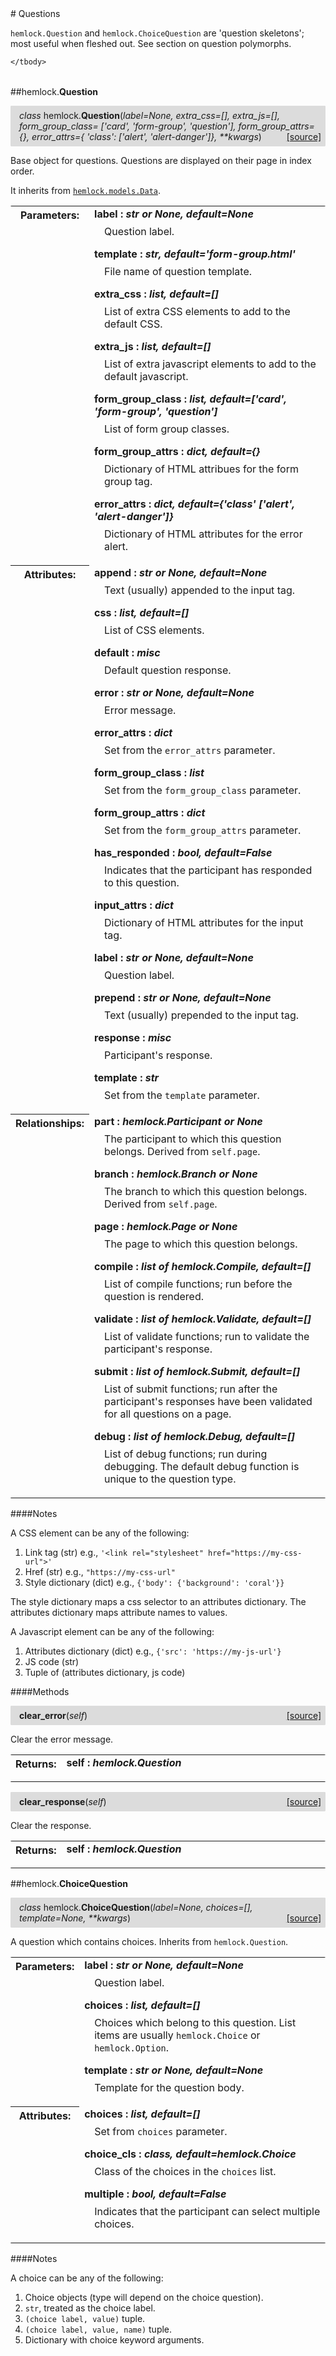 <script src="https://cdn.mathjax.org/mathjax/latest/MathJax.js?config=TeX-AMS-MML_HTMLorMML" type="text/javascript"></script>

<link rel="stylesheet" href="https://assets.readthedocs.org/static/css/readthedocs-doc-embed.css" type="text/css" />

<style>
    a.src-href {
        float: right;
    }
    p.attr {
        margin-top: 0.5em;
        margin-left: 1em;
    }
    p.func-header {
        background-color: gainsboro;
        border-radius: 0.1em;
        padding: 0.5em;
        padding-left: 1em;
    }
    table.field-table {
        border-radius: 0.1em
    }
</style># Questions

`hemlock.Question` and `hemlock.ChoiceQuestion` are 'question skeletons';
most useful when fleshed out. See section on question polymorphs.

<table class="docutils field-list field-table" frame="void" rules="none">
    <col class="field-name" />
    <col class="field-body" />
    <tbody valign="top">
        
    </tbody>
</table>



##hemlock.**Question**

<p class="func-header">
    <i>class</i> hemlock.<b>Question</b>(<i>label=None, extra_css=[], extra_js=[], form_group_class= ['card', 'form-group', 'question'], form_group_attrs={}, error_attrs={ 'class': ['alert', 'alert-danger']}, **kwargs</i>) <a class="src-href" target="_blank" href="https://github.com/dsbowen/hemlock/blob/master/hemlock/models/question.py#L25">[source]</a>
</p>

Base object for questions. Questions are displayed on their page in index
order.

It inherits from
[`hemlock.models.Data`](bases.md).

<table class="docutils field-list field-table" frame="void" rules="none">
    <col class="field-name" />
    <col class="field-body" />
    <tbody valign="top">
        <tr class="field">
    <th class="field-name"><b>Parameters:</b></td>
    <td class="field-body" width="100%"><b>label : <i>str or None, default=None</i></b>
<p class="attr">
    Question label.
</p>
<b>template : <i>str, default='form-group.html'</i></b>
<p class="attr">
    File name of question template.
</p>
<b>extra_css : <i>list, default=[]</i></b>
<p class="attr">
    List of extra CSS elements to add to the default CSS.
</p>
<b>extra_js : <i>list, default=[]</i></b>
<p class="attr">
    List of extra javascript elements to add to the default javascript.
</p>
<b>form_group_class : <i>list, default=['card', 'form-group', 'question']</i></b>
<p class="attr">
    List of form group classes.
</p>
<b>form_group_attrs : <i>dict, default={}</i></b>
<p class="attr">
    Dictionary of HTML attribues for the form group tag.
</p>
<b>error_attrs : <i>dict, default={'class' ['alert', 'alert-danger']}</i></b>
<p class="attr">
    Dictionary of HTML attributes for the error alert.
</p></td>
</tr>
<tr class="field">
    <th class="field-name"><b>Attributes:</b></td>
    <td class="field-body" width="100%"><b>append : <i>str or None, default=None</i></b>
<p class="attr">
    Text (usually) appended to the input tag.
</p>
<b>css : <i>list, default=[]</i></b>
<p class="attr">
    List of CSS elements.
</p>
<b>default : <i>misc</i></b>
<p class="attr">
    Default question response.
</p>
<b>error : <i>str or None, default=None</i></b>
<p class="attr">
    Error message.
</p>
<b>error_attrs : <i>dict</i></b>
<p class="attr">
    Set from the <code>error_attrs</code> parameter.
</p>
<b>form_group_class : <i>list</i></b>
<p class="attr">
    Set from the <code>form_group_class</code> parameter.
</p>
<b>form_group_attrs : <i>dict</i></b>
<p class="attr">
    Set from the <code>form_group_attrs</code> parameter.
</p>
<b>has_responded : <i>bool, default=False</i></b>
<p class="attr">
    Indicates that the participant has responded to this question.
</p>
<b>input_attrs : <i>dict</i></b>
<p class="attr">
    Dictionary of HTML attributes for the input tag.
</p>
<b>label : <i>str or None, default=None</i></b>
<p class="attr">
    Question label.
</p>
<b>prepend : <i>str or None, default=None</i></b>
<p class="attr">
    Text (usually) prepended to the input tag.
</p>
<b>response : <i>misc</i></b>
<p class="attr">
    Participant's response.
</p>
<b>template : <i>str</i></b>
<p class="attr">
    Set from the <code>template</code> parameter.
</p></td>
</tr>
<tr class="field">
    <th class="field-name"><b>Relationships:</b></td>
    <td class="field-body" width="100%"><b>part : <i>hemlock.Participant or None</i></b>
<p class="attr">
    The participant to which this question belongs. Derived from <code>self.page</code>.
</p>
<b>branch : <i>hemlock.Branch or None</i></b>
<p class="attr">
    The branch to which this question belongs. Derived from <code>self.page</code>.
</p>
<b>page : <i>hemlock.Page or None</i></b>
<p class="attr">
    The page to which this question belongs.
</p>
<b>compile : <i>list of hemlock.Compile, default=[]</i></b>
<p class="attr">
    List of compile functions; run before the question is rendered.
</p>
<b>validate : <i>list of hemlock.Validate, default=[]</i></b>
<p class="attr">
    List of validate functions; run to validate the participant's response.
</p>
<b>submit : <i>list of hemlock.Submit, default=[]</i></b>
<p class="attr">
    List of submit functions; run after the participant's responses have been validated for all questions on a page.
</p>
<b>debug : <i>list of hemlock.Debug, default=[]</i></b>
<p class="attr">
    List of debug functions; run during debugging. The default debug function is unique to the question type.
</p></td>
</tr>
    </tbody>
</table>

####Notes

A CSS element can be any of the following:

1. Link tag (str) e.g., `'<link rel="stylesheet" href="https://my-css-url">'`
2. Href (str) e.g., `"https://my-css-url"`
3. Style dictionary (dict) e.g., `{'body': {'background': 'coral'}}`

The style dictionary maps a css selector to an attributes dictionary. The attributes dictionary maps attribute names to values.

A Javascript element can be any of the following:

1. Attributes dictionary (dict) e.g., `{'src': 'https://my-js-url'}`
2. JS code (str)
3. Tuple of (attributes dictionary, js code)

####Methods



<p class="func-header">
    <i></i> <b>clear_error</b>(<i>self</i>) <a class="src-href" target="_blank" href="https://github.com/dsbowen/hemlock/blob/master/hemlock/models/question.py#L208">[source]</a>
</p>

Clear the error message.

<table class="docutils field-list field-table" frame="void" rules="none">
    <col class="field-name" />
    <col class="field-body" />
    <tbody valign="top">
        <tr class="field">
    <th class="field-name"><b>Returns:</b></td>
    <td class="field-body" width="100%"><b>self : <i>hemlock.Question</i></b>
<p class="attr">
    
</p></td>
</tr>
    </tbody>
</table>





<p class="func-header">
    <i></i> <b>clear_response</b>(<i>self</i>) <a class="src-href" target="_blank" href="https://github.com/dsbowen/hemlock/blob/master/hemlock/models/question.py#L219">[source]</a>
</p>

Clear the response.

<table class="docutils field-list field-table" frame="void" rules="none">
    <col class="field-name" />
    <col class="field-body" />
    <tbody valign="top">
        <tr class="field">
    <th class="field-name"><b>Returns:</b></td>
    <td class="field-body" width="100%"><b>self : <i>hemlock.Question</i></b>
<p class="attr">
    
</p></td>
</tr>
    </tbody>
</table>



##hemlock.**ChoiceQuestion**

<p class="func-header">
    <i>class</i> hemlock.<b>ChoiceQuestion</b>(<i>label=None, choices=[], template=None, **kwargs</i>) <a class="src-href" target="_blank" href="https://github.com/dsbowen/hemlock/blob/master/hemlock/models/question.py#L277">[source]</a>
</p>

A question which contains choices. Inherits from `hemlock.Question`.

<table class="docutils field-list field-table" frame="void" rules="none">
    <col class="field-name" />
    <col class="field-body" />
    <tbody valign="top">
        <tr class="field">
    <th class="field-name"><b>Parameters:</b></td>
    <td class="field-body" width="100%"><b>label : <i>str or None, default=None</i></b>
<p class="attr">
    Question label.
</p>
<b>choices : <i>list, default=[]</i></b>
<p class="attr">
    Choices which belong to this question. List items are usually <code>hemlock.Choice</code> or <code>hemlock.Option</code>.
</p>
<b>template : <i>str or None, default=None</i></b>
<p class="attr">
    Template for the question body.
</p></td>
</tr>
<tr class="field">
    <th class="field-name"><b>Attributes:</b></td>
    <td class="field-body" width="100%"><b>choices : <i>list, default=[]</i></b>
<p class="attr">
    Set from <code>choices</code> parameter.
</p>
<b>choice_cls : <i>class, default=hemlock.Choice</i></b>
<p class="attr">
    Class of the choices in the <code>choices</code> list.
</p>
<b>multiple : <i>bool, default=False</i></b>
<p class="attr">
    Indicates that the participant can select multiple choices.
</p></td>
</tr>
    </tbody>
</table>

####Notes

A choice can be any of the following:

1. Choice objects (type will depend on the choice question).
2. `str`, treated as the choice label.
3. `(choice label, value)` tuple.
4. `(choice label, value, name)` tuple.
5. Dictionary with choice keyword arguments.


